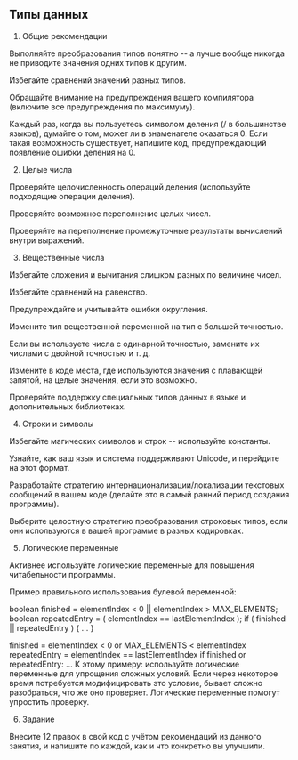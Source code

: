 ## Типы данных

1. Общие рекомендации

Выполняйте преобразования типов понятно -- а лучше вообще никогда не приводите значения одних типов к другим.

Избегайте сравнений значений разных типов.

Обращайте внимание на предупреждения вашего компилятора (включите все предупреждения по максимуму).

Каждый раз, когда вы пользуетесь символом деления (/ в большинстве языков), думайте о том, может ли в знаменателе оказаться 0. Если такая возможность существует, напишите код, предупреждающий появление ошибки деления на 0.

2. Целые числа

Проверяйте целочисленность операций деления (используйте подходящие операции деления).

Проверяйте возможное переполнение целых чисел.

Проверяйте на переполнение промежуточные результаты вычислений внутри выражений.

3. Вещественные числа

Избегайте сложения и вычитания слишком разных по величине чисел.

Избегайте сравнений на равенство.

Предупреждайте и учитывайте ошибки округления.

Измените тип вещественной переменной на тип с большей точностью.

Если вы используете числа с одинарной точностью, замените их числами с двойной точностью и т. д.

Измените в коде места, где используются значения с плавающей запятой, на целые значения, если это возможно.

Проверяйте поддержку специальных типов данных в языке и дополнительных библиотеках.

4. Строки и символы

Избегайте магических символов и строк -- используйте константы.

Узнайте, как ваш язык и система поддерживают Unicode, и перейдите на этот формат.

Разработайте стратегию интернационализации/локализации текстовых сообщений в вашем коде (делайте это в самый ранний период создания программы).

Выберите целостную стратегию преобразования строковых типов, если они используются в вашей программе в разных кодировках.

5. Логические переменные

Активнее используйте логические переменные для повышения читабельности программы.

Пример правильного использования булевой переменной:

boolean finished = elementIndex < 0 || elementIndex > MAX_ELEMENTS;
boolean repeatedEntry = ( elementIndex == lastElementIndex );
if ( finished || repeatedEntry ) { ... }

finished = elementIndex < 0 or MAX_ELEMENTS < elementIndex
repeatedEntry =  elementIndex == lastElementIndex 
if finished or repeatedEntry: ...
К этому примеру: используйте логические переменные для упрощения сложных условий. Если через некоторое время потребуется модифицировать это условие, бывает сложно разобраться, что же оно проверяет. Логические переменные помогут упростить проверку.

6. Задание

Внесите 12 правок в свой код с учётом рекомендаций из данного занятия, и напишите по каждой, как и что конкретно вы улучшили.